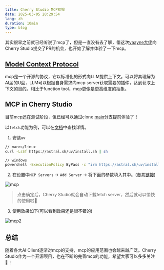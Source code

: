 ```yaml
---
title: Cherry Studio MCP初探
date: 2025-03-05 20:29:54
lang: zh
duration: 10min
type: blog
---
```


其实很早之前就已经听说了mcp了，但是一直没有去了解，借这次[vaayne大佬](https://github.com/vaayne)向Cherry Studio提交了PR的机会，也开始了解并体验了一下mcp。

## [Model Context Protocol](https://github.com/modelcontextprotocol)

mcp是一个开源的协议，它以标准化的形式向LLM提供上下文。可以将其理解为AI届的U盘，LLM可以根据自身需求向mcp server获取需要的插件，达到获取上下文的目的。相比于function tool，mcp更像是更高维度的抽象。

## MCP in Cherry Studio

目前mcp还在测试阶段，但已经可以通过clone [main](https://github.com/CherryHQ/cherry-studio)分支提前体验了！

以`fetch`功能为例，可以在[文档](https://github.com/modelcontextprotocol/servers/tree/main/src/fetch)中查找详情。

1. 安装`uv`

```bash
// macos/linux
curl -LsSf https://astral.sh/uv/install.sh | sh

// windows
powershell -ExecutionPolicy ByPass -c "irm https://astral.sh/uv/install.ps1 | iex"
```

2. 在设置中`MCP Servers` -> `Add Server` -> 将下面的参数填入其中。([参考链接](https://github.com/modelcontextprotocol/servers/tree/main/src/fetch))

![mcp](/images/mcp.jpg)

> 点击确定后，Cherry Studio就会自动下载fetch server，然后就可以愉快的使用啦🎉

3. 使用效果如下(可以看到效果还是很不错的)

![mcp2](/images/mcp-2.png)

## 总结

随着各大AI Client逐渐对mcp的支持，mcp的应用范围也会越来越广泛。Cherry Studio作为一个开源项目，也在不断的完善mcp的功能，希望大家可以多多关注🎉！

